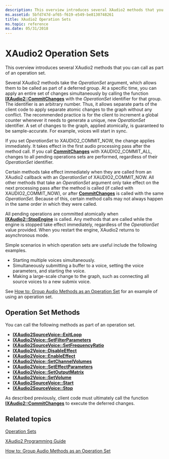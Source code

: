 ```yaml
---
description: This overview introduces several XAudio2 methods that you can call as part of an operation set.
ms.assetid: 5bfd747d-af65-f619-e549-be8130748261
title: XAudio2 Operation Sets
ms.topic: reference
ms.date: 05/31/2018
---
```


# XAudio2 Operation Sets

This overview introduces several XAudio2 methods that you can call as part of an operation set.

Several XAudio2 methods take the *OperationSet* argument, which allows them to be called as part of a deferred group. At a specific time, you can apply an entire set of changes simultaneously by calling the function [**IXAudio2::CommitChanges**](/windows/win32/api/xaudio2/nf-xaudio2-ixaudio2-commitchanges) with the *OperationSet* identifier for that group. The identifier is an arbitrary number. Thus, it allows separate parts of the client code to apply separate atomic changes to the graph without any conflict. The recommended practice is for the client to increment a global counter whenever it needs to generate a unique, new *OperationSet* identifier. A set of changes to the graph, applied atomically, is guaranteed to be sample-accurate. For example, voices will start in sync.

If you set *OperationSet* to XAUDIO2\_COMMIT\_NOW, the change applies immediately. It takes effect in the first audio processing pass after the method call. If you call [**CommitChanges**](/windows/win32/api/xaudio2/nf-xaudio2-ixaudio2-commitchanges) with XAUDIO2\_COMMIT\_ALL, changes to all pending operations sets are performed, regardless of their *OperationSet* identifier.

Certain methods take effect immediately when they are called from an XAudio2 callback with an *OperationSet* of XAUDIO2\_COMMIT\_NOW. All other methods that take an *OperationSet* argument only take effect on the next processing pass after the method is called (if called with XAUDIO2\_COMMIT\_NOW), or after [**CommitChanges**](/windows/win32/api/xaudio2/nf-xaudio2-ixaudio2-commitchanges) is called with the same *OperationSet*. Because of this, certain method calls may not always happen in the same order in which they were called.

All pending operations are committed atomically when [**IXAudio2::StopEngine**](/windows/win32/api/xaudio2/nf-xaudio2-ixaudio2-stopengine) is called. Any methods that are called while the engine is stopped take effect immediately, regardless of the *OperationSet* value provided. When you restart the engine, XAudio2 returns to asynchronous mode.

Simple scenarios in which operation sets are useful include the following examples.

-   Starting multiple voices simultaneously.
-   Simultaneously submitting a buffer to a voice, setting the voice parameters, and starting the voice.
-   Making a large-scale change to the graph, such as connecting all source voices to a new submix voice.

See [How to: Group Audio Methods as an Operation Set](how-to--group-audio-methods-as-an-operation-set.md) for an example of using an operation set.

## Operation Set Methods

You can call the following methods as part of an operation set.

-   [**IXAudio2SourceVoice::ExitLoop**](/windows/win32/api/xaudio2/nf-xaudio2-ixaudio2sourcevoice-exitloop)
-   [**IXAudio2Voice::SetFilterParameters**](/windows/win32/api/xaudio2/nf-xaudio2-ixaudio2voice-setfilterparameters)
-   [**IXAudio2SourceVoice::SetFrequencyRatio**](/windows/win32/api/xaudio2/nf-xaudio2-ixaudio2sourcevoice-setfrequencyratio)
-   [**IXAudio2Voice::DisableEffect**](/windows/win32/api/xaudio2/nf-xaudio2-ixaudio2voice-disableeffect)
-   [**IXAudio2Voice::EnableEffect**](/windows/win32/api/xaudio2/nf-xaudio2-ixaudio2voice-enableeffect)
-   [**IXAudio2Voice::SetChannelVolumes**](/windows/win32/api/xaudio2/nf-xaudio2-ixaudio2voice-setchannelvolumes)
-   [**IXAudio2Voice::SetEffectParameters**](/windows/win32/api/xaudio2/nf-xaudio2-ixaudio2voice-seteffectparameters)
-   [**IXAudio2Voice::SetOutputMatrix**](/windows/win32/api/xaudio2/nf-xaudio2-ixaudio2voice-setoutputmatrix)
-   [**IXAudio2Voice::SetVolume**](/windows/win32/api/xaudio2/nf-xaudio2-ixaudio2voice-setvolume)
-   [**IXAudio2SourceVoice::Start**](/windows/win32/api/xaudio2/nf-xaudio2-ixaudio2sourcevoice-start)
-   [**IXAudio2SourceVoice::Stop**](/windows/win32/api/xaudio2/nf-xaudio2-ixaudio2sourcevoice-stop)

As described previously, client code must ultimately call the function [**IXAudio2::CommitChanges**](/windows/win32/api/xaudio2/nf-xaudio2-ixaudio2-commitchanges) to execute the deferred changes.

## Related topics

<dl> <dt>

[Operation Sets](operation-sets.md)
</dt> <dt>

[XAudio2 Programming Guide](programming-guide.md)
</dt> <dt>

[How to: Group Audio Methods as an Operation Set](how-to--group-audio-methods-as-an-operation-set.md)
</dt> </dl>

 

 
